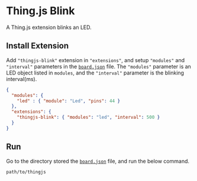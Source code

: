 # Thing.js Blink
A Thing.js extension blinks an LED.

## Install Extension
Add `"thingjs-blink"` extension in `"extensions"`, and setup `"modules"` and `"interval"` parameters in the [`board.json`][board-json] file. The `"modules"` parameter is an LED object listed in `modules`, and the `"interval"` parameter is the blinking interval(ms).
```json
{
  "modules": {
    "led" : { "module": "Led", "pins": 44 }
  },
  "extensions": {
    "thingjs-blink": { "modules": "led", "interval": 500 }
  }
}
```

## Run
Go to the directory stored the [`board.json`][board-json] file, and run the below command.
```sh
path/to/thingjs
```

[board-json]: https://github.com/evanxd/thingjs-blink/blob/master/board.json
